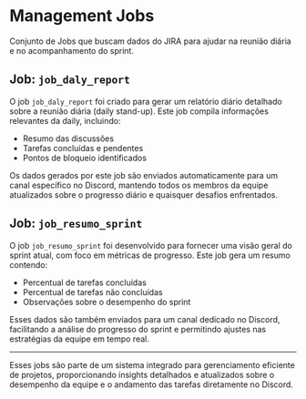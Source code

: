 # Management Jobs

Conjunto de Jobs que buscam dados do JIRA para ajudar na reunião diária e no acompanhamento do sprint.

## Job: `job_daly_report`

O job `job_daly_report` foi criado para gerar um relatório diário detalhado sobre a reunião diária (daily stand-up). Este job compila informações relevantes da daily, incluindo:

- Resumo das discussões
- Tarefas concluídas e pendentes
- Pontos de bloqueio identificados

Os dados gerados por este job são enviados automaticamente para um canal específico no Discord, mantendo todos os membros da equipe atualizados sobre o progresso diário e quaisquer desafios enfrentados.

## Job: `job_resumo_sprint`

O job `job_resumo_sprint` foi desenvolvido para fornecer uma visão geral do sprint atual, com foco em métricas de progresso. Este job gera um resumo contendo:

- Percentual de tarefas concluídas
- Percentual de tarefas não concluídas
- Observações sobre o desempenho do sprint

Esses dados são também enviados para um canal dedicado no Discord, facilitando a análise do progresso do sprint e permitindo ajustes nas estratégias da equipe em tempo real.

---

Esses jobs são parte de um sistema integrado para gerenciamento eficiente de projetos, proporcionando insights detalhados e atualizados sobre o desempenho da equipe e o andamento das tarefas diretamente no Discord.
